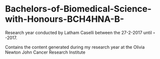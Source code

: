 # Bachelors-of-Biomedical-Science-with-Honours-BCH4HNA-B-
Research year conducted by Latham Caselli between the 27-2-2017 until **-**-2017.

Contains the content generated during my research year at the Olivia Newton John Cancer Research Institute

